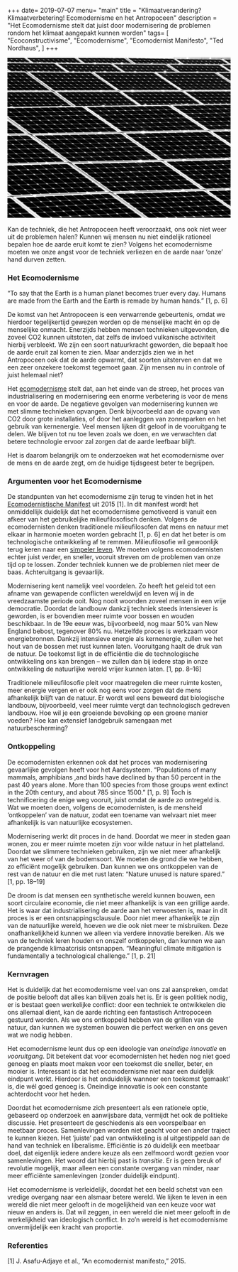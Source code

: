 +++
date= 2019-07-07
menu= "main"
title = "Klimaatverandering? Klimaatverbetering! Ecomodernisme en het Antropoceen"
description = "Het Ecomodernisme stelt dat juist door modernisering de problemen rondom het klimaat aangepakt kunnen worden"
tags= [
    "Ecoconstructivisme",
    "Ecomodernisme",
    "Ecomodernist Manifesto",
    "Ted Nordhaus",
]
+++

![]( https://raw.githubusercontent.com/Boreque/deklos/master/static/images/Solar_Fields_Boris_Van_Meurs_De_Klos.png "Een veld met zonnepanelen")

Kan de techniek, die het Antropoceen heeft veroorzaakt, ons ook niet weer uit de problemen halen? Kunnen wij mensen nu niet eindelijk rationeel bepalen hoe de aarde eruit komt te zien? Volgens het ecomodernisme moeten we onze angst voor de techniek verliezen en de aarde naar ‘onze’ hand durven zetten.

<!--more-->

### Het Ecomodernisme

“To say that the Earth is a human planet becomes truer every day. Humans are made from the Earth and the Earth is remade by human hands.” [1, p. 6]

De komst van het Antropoceen is een verwarrende gebeurtenis, omdat we hierdoor tegelijkertijd gewezen worden op de menselijke macht én op de menselijke onmacht. Enerzijds hebben mensen technieken uitgevonden, die zoveel CO2 kunnen uitstoten, dat zelfs de invloed vulkanische activiteit hierbij verbleekt. We zijn een soort natuurkracht geworden, die bepaalt hoe de aarde eruit zal komen te zien. Maar anderzijds zien we in het Antropoceen ook dat de aarde opwarmt, dat soorten uitsterven en dat we een zeer onzekere toekomst tegemoet gaan. Zijn mensen nu in controle of juist helemaal niet?

Het [ecomodernisme]( https://nl.wikipedia.org/wiki/Ecomodernisme) stelt dat, aan het einde van de streep, het proces van industrialisering en modernisering een enorme verbetering is voor de mens en voor de aarde. De negatieve gevolgen van modernisering kunnen we met slimme technieken opvangen. Denk bijvoorbeeld aan de opvang van CO2 door grote installaties, of door het aanleggen van zonneparken en het gebruik van kernenergie. Veel mensen lijken dit geloof in de vooruitgang te delen. We blijven tot nu toe leven zoals we doen, en we verwachten dat betere technologie ervoor zal zorgen dat de aarde leefbaar blijft.

Het is daarom belangrijk om te onderzoeken wat het ecomodernisme over de mens en de aarde zegt, om de huidige tijdsgeest beter te begrijpen.

### Argumenten voor het Ecomodernisme

De standpunten van het ecomodernisme zijn terug te vinden het in het [Ecomodernistische Manifest]( http://www.ecomodernism.org/nederlands) uit 2015 [1].  In dit manifest wordt het onmiddellijk duidelijk dat het ecomodernisme gemotiveerd is vanuit een afkeer van het gebruikelijke milieufilosofisch denken. Volgens de ecomodernisten denken traditionele milieufilosofen dat mens en natuur met elkaar in harmonie moeten worden gebracht [1, p. 6] en dat het beter is om technologische ontwikkeling af te remmen. Milieufilosofie wil gewoonlijk terug keren naar een [simpeler leven]( https://www.de-klos.net/posts/berry/). We moeten volgens ecomodernisten echter juist verder, en sneller, vooruit streven om de problemen van onze tijd op te lossen. Zonder techniek kunnen we de problemen niet meer de baas. Achteruitgang is gevaarlijk.

Modernisering kent namelijk veel voordelen. Zo heeft het geleid tot een afname van gewapende conflicten wereldwijd en leven wij in de vreedzaamste periode ooit. Nog nooit woonden zoveel mensen in een vrije democratie. Doordat de landbouw dankzij techniek steeds intensiever is geworden, is er bovendien meer ruimte voor bossen en wouden beschikbaar. In de 19e eeuw was, bijvoorbeeld, nog maar 50% van New England bebost, tegenover 80% nu. Hetzelfde proces is werkzaam voor energiebronnen. Dankzij intensieve energie als kernenergie, zullen we het hout van de bossen met rust kunnen laten. Vooruitgang haalt de druk van de natuur. De toekomst ligt in de efficiëntie die de technologische ontwikkeling ons kan brengen – we zullen dan bij iedere stap in onze ontwikkeling de natuurlijke wereld vrijer kunnen laten. [1, pp. 8–16]

Traditionele milieufilosofie pleit voor maatregelen die meer ruimte kosten, meer energie vergen en er ook nog eens voor zorgen dat de mens afhankelijk blijft van de natuur. Er wordt wel eens beweerd dat biologische landbouw, bijvoorbeeld, veel meer ruimte vergt dan technologisch gedreven landbouw. Hoe wil je een groeiende bevolking op een groene manier voeden? Hoe kan extensief landgebruik samengaan met natuurbescherming?

### Ontkoppeling

De ecomodernisten erkennen ook dat het proces van modernisering gevaarlijke gevolgen heeft voor het Aardsysteem. “Populations of many mammals, amphibians ,and birds have declined by than 50 percent in the past 40 years alone. More than 100 species from those groups went extinct in the 20th century, and about 785 since 1500.” [1, p. 9] Toch is technificering de enige weg vooruit, juist omdat de aarde zo ontregeld is. Wat we moeten doen, volgens de ecomodernisten, is de mensheid ‘ontkoppelen’ van de natuur, zodat een toename van welvaart niet meer afhankelijk is van natuurlijke ecosystemen. 

Modernisering werkt dit proces in de hand. Doordat we meer in steden gaan wonen, zou er meer ruimte moeten zijn voor wilde natuur in het platteland. Doordat we slimmere technieken gebruiken, zijn we niet meer afhankelijk van het weer of van de bodemsoort. We moeten de grond die we hebben, zo efficiënt mogelijk gebruiken. Dan kunnen we ons ontkoppelen van de rest van de natuur en die met rust laten: “Nature unused is nature spared.” [1, pp. 18–19] 

De droom is dat mensen een synthetische wereld kunnen bouwen, een soort circulaire economie, die niet meer afhankelijk is van een grillige aarde. Het is waar dat industrialisering de aarde aan het verwoesten is, maar in dit proces is er een ontsnappingsclausule. Door niet meer afhankelijk te zijn van de natuurlijke wereld, hoeven we die ook niet meer te misbruiken. Deze onafhankelijkheid kunnen we alleen via verdere innovatie bereiken. Als we van de techniek leren houden en onszelf ontkoppelen, dan kunnen we aan de prangende klimaatcrisis ontsnappen. “Meaningful climate mitigation is fundamentally a technological challenge.” [1, p. 21]

### Kernvragen

Het is duidelijk dat het ecomodernisme veel van ons zal aanspreken, omdat de positie belooft dat alles kan blijven zoals het is. Er is geen politiek nodig, er is bestaat geen werkelijke conflict: door een techniek te ontwikkelen die ons allemaal dient, kan de aarde richting een fantastisch Antropoceen gestuurd worden. Als we ons ontkoppeld hebben van de grillen van de natuur, dan kunnen we systemen bouwen die perfect werken en ons geven wat we nodig hebben. 

Het ecomodernisme leunt dus op een ideologie van <i>oneindige innovatie</i> en <i>vooruitgang</i>. Dit betekent dat voor ecomodernisten het heden nog niet goed genoeg en plaats moet maken voor een toekomst die sneller, beter, en mooier is. Interessant is dat het ecomodernisme niet naar een duidelijk eindpunt werkt. Hierdoor is het onduidelijk wanneer een toekomst ‘gemaakt’ is, die wél goed genoeg is. Oneindige innovatie is ook een constante achterdocht voor het heden. 

Doordat het ecomodernisme zich presenteert als een rationele optie, gebaseerd op onderzoek en aanwijsbare data, vermijdt het ook de politieke discussie. Het presenteert de geschiedenis als een voorspelbaar en meetbaar proces. Samenlevingen worden niet geacht voor een ander traject te kunnen kiezen. Het ‘juiste’ pad van ontwikkeling is al uitgestippeld aan de hand van techniek en liberalisme. Efficiëntie is zó duidelijk een meetbaar doel, dat eigenlijk iedere andere keuze als een zelfmoord wordt gezien voor samenlevingen. Het woord dat hierbij past is <i>transitie</i>. Er is geen breuk of revolutie mogelijk, maar alleen een constante overgang van minder, naar meer efficiënte samenlevingen (zonder duidelijk eindpunt).

Het ecomodernisme is verleidelijk, doordat het een beeld schetst van een vredige overgang naar een alsmaar betere wereld. We lijken te leven in een wereld die niet meer gelooft in de mogelijkheid van een keuze voor wat nieuw en anders is. Dat wil zeggen, in een wereld die niet meer gelooft in de werkelijkheid van ideologisch conflict. In zo’n wereld is het ecomodernisme onvermijdelijk een kracht van proportie.

### Referenties

[1]	J. Asafu-Adjaye et al., “An ecomodernist manifesto,” 2015.


